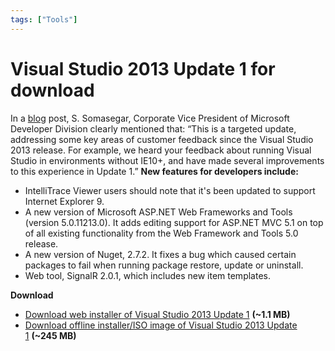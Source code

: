 ```yaml
---
tags: ["Tools"]
---
```


# Visual Studio 2013 Update 1 for download

<!--markdownlint-disable MD013 MD029 MD036 MD024 MD033 MD040 MD042 MD001 MD051 MD025 MD052-->

In a [blog](http://blogs.msdn.com/b/somasegar/archive/2014/01/20/visual-studio-2013-update-1.aspx) post, S. Somasegar, Corporate Vice President of Microsoft Developer Division clearly mentioned that: “This is a targeted update, addressing some key areas of customer feedback since the Visual Studio 2013 release. For example, we heard your feedback about running Visual Studio in environments without IE10+, and have made several improvements to this experience in Update 1.” **New features for developers include:**

- IntelliTrace Viewer users should note that it's been updated to support Internet Explorer 9.
- A new version of Microsoft ASP.NET Web Frameworks and Tools (version 5.0.11213.0). It adds editing support for ASP.NET MVC 5.1 on top of all existing functionality from the Web Framework and Tools 5.0 release.
- A new version of Nuget, 2.7.2. It fixes a bug which caused certain packages to fail when running package restore, update or uninstall.
- Web tool, SignalR 2.0.1, which includes new item templates.

**Download**

- [Download web installer of Visual Studio 2013 Update 1](http://www.microsoft.com/en-us/download/confirmation.aspx?id=41650) **(~1.1 MB)**
- [Download offline installer/ISO image of Visual Studio 2013 Update 1](http://go.microsoft.com/fwlink/?LinkId=386593) **(~245 MB)**
